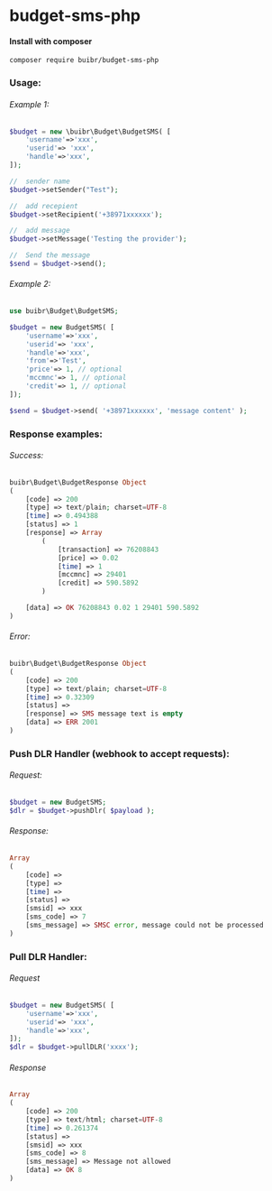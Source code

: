 # budget-sms-php

<h4>Install with composer</h4>

```terminal
composer require buibr/budget-sms-php
```

### Usage:

###### Example 1:
```php
$budget = new \buibr\Budget\BudgetSMS( [
    'username'=>'xxx',
    'userid'=> 'xxx',
    'handle'=>'xxx',
]);

//  sender name
$budget->setSender("Test");

//  add recepient
$budget->setRecipient('+38971xxxxxx');

//  add message
$budget->setMessage('Testing the provider');

//  Send the message 
$send = $budget->send();

```

######  Example 2:
```php
use buibr\Budget\BudgetSMS;

$budget = new BudgetSMS( [
    'username'=>'xxx',
    'userid'=> 'xxx',
    'handle'=>'xxx',
    'from'=>'Test',
    'price'=> 1, // optional
    'mccmnc'=> 1, // optional
    'credit'=> 1, // optional
]);

$send = $budget->send( '+38971xxxxxx', 'message content' );

```


### Response examples:

###### Success:
```php
buibr\Budget\BudgetResponse Object
(
    [code] => 200
    [type] => text/plain; charset=UTF-8
    [time] => 0.494388
    [status] => 1
    [response] => Array
        (
            [transaction] => 76208843
            [price] => 0.02
            [time] => 1
            [mccmnc] => 29401
            [credit] => 590.5892
        )

    [data] => OK 76208843 0.02 1 29401 590.5892
)
```

###### Error:
```php
buibr\Budget\BudgetResponse Object
(
    [code] => 200
    [type] => text/plain; charset=UTF-8
    [time] => 0.32309
    [status] => 
    [response] => SMS message text is empty
    [data] => ERR 2001
)
```

### Push DLR Handler (webhook to accept requests):

###### Request: 
```php 
$budget = new BudgetSMS;
$dlr = $budget->pushDlr( $payload );
```

###### Response:
```php 
Array
(
    [code] => 
    [type] => 
    [time] => 
    [status] => 
    [smsid] => xxx
    [sms_code] => 7
    [sms_message] => SMSC error, message could not be processed
)
```

### Pull DLR Handler:

###### Request
```php 
$budget = new BudgetSMS( [
    'username'=>'xxx',
    'userid'=> 'xxx',
    'handle'=>'xxx',
]);
$dlr = $budget->pullDLR('xxxx');
```

###### Response

```php 
Array
(
    [code] => 200
    [type] => text/html; charset=UTF-8
    [time] => 0.261374
    [status] => 
    [smsid] => xxx
    [sms_code] => 8
    [sms_message] => Message not allowed
    [data] => OK 8
)
```